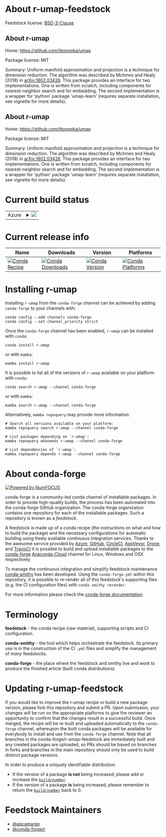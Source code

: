 About r-umap-feedstock
======================

Feedstock license: [BSD-3-Clause](https://github.com/conda-forge/r-umap-feedstock/blob/main/LICENSE.txt)


About r-umap
------------

Home: https://github.com/tkonopka/umap

Package license: MIT

Summary: Uniform manifold approximation and projection is a technique for dimension reduction. The algorithm was described by McInnes and Healy (2018) in <arXiv:1802.03426>. This package provides an interface for two implementations. One is written from scratch, including components for nearest-neighbor search and for embedding. The second implementation is a wrapper for 'python' package 'umap-learn' (requires separate installation, see vignette for more details).

About r-umap
------------

Home: https://github.com/tkonopka/umap

Package license: MIT

Summary: Uniform manifold approximation and projection is a technique for dimension reduction. The algorithm was described by McInnes and Healy (2018) in <arXiv:1802.03426>. This package provides an interface for two implementations. One is written from scratch, including components for nearest-neighbor search and for embedding. The second implementation is a wrapper for 'python' package 'umap-learn' (requires separate installation, see vignette for more details).

Current build status
====================


<table>
    
  <tr>
    <td>Azure</td>
    <td>
      <details>
        <summary>
          <a href="https://dev.azure.com/conda-forge/feedstock-builds/_build/latest?definitionId=1763&branchName=main">
            <img src="https://dev.azure.com/conda-forge/feedstock-builds/_apis/build/status/r-umap-feedstock?branchName=main">
          </a>
        </summary>
        <table>
          <thead><tr><th>Variant</th><th>Status</th></tr></thead>
          <tbody><tr>
              <td>linux_64_r_base4.2</td>
              <td>
                <a href="https://dev.azure.com/conda-forge/feedstock-builds/_build/latest?definitionId=1763&branchName=main">
                  <img src="https://dev.azure.com/conda-forge/feedstock-builds/_apis/build/status/r-umap-feedstock?branchName=main&jobName=linux&configuration=linux%20linux_64_r_base4.2" alt="variant">
                </a>
              </td>
            </tr><tr>
              <td>linux_64_r_base4.3</td>
              <td>
                <a href="https://dev.azure.com/conda-forge/feedstock-builds/_build/latest?definitionId=1763&branchName=main">
                  <img src="https://dev.azure.com/conda-forge/feedstock-builds/_apis/build/status/r-umap-feedstock?branchName=main&jobName=linux&configuration=linux%20linux_64_r_base4.3" alt="variant">
                </a>
              </td>
            </tr><tr>
              <td>osx_64_r_base4.2</td>
              <td>
                <a href="https://dev.azure.com/conda-forge/feedstock-builds/_build/latest?definitionId=1763&branchName=main">
                  <img src="https://dev.azure.com/conda-forge/feedstock-builds/_apis/build/status/r-umap-feedstock?branchName=main&jobName=osx&configuration=osx%20osx_64_r_base4.2" alt="variant">
                </a>
              </td>
            </tr><tr>
              <td>osx_64_r_base4.3</td>
              <td>
                <a href="https://dev.azure.com/conda-forge/feedstock-builds/_build/latest?definitionId=1763&branchName=main">
                  <img src="https://dev.azure.com/conda-forge/feedstock-builds/_apis/build/status/r-umap-feedstock?branchName=main&jobName=osx&configuration=osx%20osx_64_r_base4.3" alt="variant">
                </a>
              </td>
            </tr><tr>
              <td>osx_arm64_r_base4.2</td>
              <td>
                <a href="https://dev.azure.com/conda-forge/feedstock-builds/_build/latest?definitionId=1763&branchName=main">
                  <img src="https://dev.azure.com/conda-forge/feedstock-builds/_apis/build/status/r-umap-feedstock?branchName=main&jobName=osx&configuration=osx%20osx_arm64_r_base4.2" alt="variant">
                </a>
              </td>
            </tr><tr>
              <td>osx_arm64_r_base4.3</td>
              <td>
                <a href="https://dev.azure.com/conda-forge/feedstock-builds/_build/latest?definitionId=1763&branchName=main">
                  <img src="https://dev.azure.com/conda-forge/feedstock-builds/_apis/build/status/r-umap-feedstock?branchName=main&jobName=osx&configuration=osx%20osx_arm64_r_base4.3" alt="variant">
                </a>
              </td>
            </tr><tr>
              <td>win_64</td>
              <td>
                <a href="https://dev.azure.com/conda-forge/feedstock-builds/_build/latest?definitionId=1763&branchName=main">
                  <img src="https://dev.azure.com/conda-forge/feedstock-builds/_apis/build/status/r-umap-feedstock?branchName=main&jobName=win&configuration=win%20win_64_" alt="variant">
                </a>
              </td>
            </tr>
          </tbody>
        </table>
      </details>
    </td>
  </tr>
</table>

Current release info
====================

| Name | Downloads | Version | Platforms |
| --- | --- | --- | --- |
| [![Conda Recipe](https://img.shields.io/badge/recipe-r--umap-green.svg)](https://anaconda.org/conda-forge/r-umap) | [![Conda Downloads](https://img.shields.io/conda/dn/conda-forge/r-umap.svg)](https://anaconda.org/conda-forge/r-umap) | [![Conda Version](https://img.shields.io/conda/vn/conda-forge/r-umap.svg)](https://anaconda.org/conda-forge/r-umap) | [![Conda Platforms](https://img.shields.io/conda/pn/conda-forge/r-umap.svg)](https://anaconda.org/conda-forge/r-umap) |

Installing r-umap
=================

Installing `r-umap` from the `conda-forge` channel can be achieved by adding `conda-forge` to your channels with:

```
conda config --add channels conda-forge
conda config --set channel_priority strict
```

Once the `conda-forge` channel has been enabled, `r-umap` can be installed with `conda`:

```
conda install r-umap
```

or with `mamba`:

```
mamba install r-umap
```

It is possible to list all of the versions of `r-umap` available on your platform with `conda`:

```
conda search r-umap --channel conda-forge
```

or with `mamba`:

```
mamba search r-umap --channel conda-forge
```

Alternatively, `mamba repoquery` may provide more information:

```
# Search all versions available on your platform:
mamba repoquery search r-umap --channel conda-forge

# List packages depending on `r-umap`:
mamba repoquery whoneeds r-umap --channel conda-forge

# List dependencies of `r-umap`:
mamba repoquery depends r-umap --channel conda-forge
```


About conda-forge
=================

[![Powered by
NumFOCUS](https://img.shields.io/badge/powered%20by-NumFOCUS-orange.svg?style=flat&colorA=E1523D&colorB=007D8A)](https://numfocus.org)

conda-forge is a community-led conda channel of installable packages.
In order to provide high-quality builds, the process has been automated into the
conda-forge GitHub organization. The conda-forge organization contains one repository
for each of the installable packages. Such a repository is known as a *feedstock*.

A feedstock is made up of a conda recipe (the instructions on what and how to build
the package) and the necessary configurations for automatic building using freely
available continuous integration services. Thanks to the awesome service provided by
[Azure](https://azure.microsoft.com/en-us/services/devops/), [GitHub](https://github.com/),
[CircleCI](https://circleci.com/), [AppVeyor](https://www.appveyor.com/),
[Drone](https://cloud.drone.io/welcome), and [TravisCI](https://travis-ci.com/)
it is possible to build and upload installable packages to the
[conda-forge](https://anaconda.org/conda-forge) [Anaconda-Cloud](https://anaconda.org/)
channel for Linux, Windows and OSX respectively.

To manage the continuous integration and simplify feedstock maintenance
[conda-smithy](https://github.com/conda-forge/conda-smithy) has been developed.
Using the ``conda-forge.yml`` within this repository, it is possible to re-render all of
this feedstock's supporting files (e.g. the CI configuration files) with ``conda smithy rerender``.

For more information please check the [conda-forge documentation](https://conda-forge.org/docs/).

Terminology
===========

**feedstock** - the conda recipe (raw material), supporting scripts and CI configuration.

**conda-smithy** - the tool which helps orchestrate the feedstock.
                   Its primary use is in the construction of the CI ``.yml`` files
                   and simplify the management of *many* feedstocks.

**conda-forge** - the place where the feedstock and smithy live and work to
                  produce the finished article (built conda distributions)


Updating r-umap-feedstock
=========================

If you would like to improve the r-umap recipe or build a new
package version, please fork this repository and submit a PR. Upon submission,
your changes will be run on the appropriate platforms to give the reviewer an
opportunity to confirm that the changes result in a successful build. Once
merged, the recipe will be re-built and uploaded automatically to the
`conda-forge` channel, whereupon the built conda packages will be available for
everybody to install and use from the `conda-forge` channel.
Note that all branches in the conda-forge/r-umap-feedstock are
immediately built and any created packages are uploaded, so PRs should be based
on branches in forks and branches in the main repository should only be used to
build distinct package versions.

In order to produce a uniquely identifiable distribution:
 * If the version of a package **is not** being increased, please add or increase
   the [``build/number``](https://docs.conda.io/projects/conda-build/en/latest/resources/define-metadata.html#build-number-and-string).
 * If the version of a package **is** being increased, please remember to return
   the [``build/number``](https://docs.conda.io/projects/conda-build/en/latest/resources/define-metadata.html#build-number-and-string)
   back to 0.

Feedstock Maintainers
=====================

* [@apcamargo](https://github.com/apcamargo/)
* [@conda-forge/r](https://github.com/conda-forge/r/)

